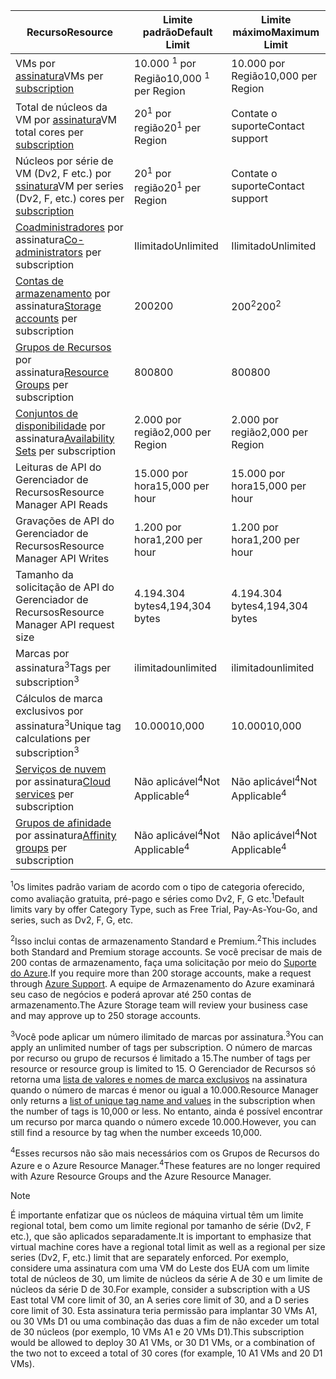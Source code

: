 | <span data-ttu-id="895df-101">Recurso</span><span class="sxs-lookup"><span data-stu-id="895df-101">Resource</span></span> | <span data-ttu-id="895df-102">Limite padrão</span><span class="sxs-lookup"><span data-stu-id="895df-102">Default Limit</span></span> | <span data-ttu-id="895df-103">Limite máximo</span><span class="sxs-lookup"><span data-stu-id="895df-103">Maximum Limit</span></span> |
| --- | --- | --- |
| <span data-ttu-id="895df-104">VMs por [assinatura](../articles/billing-buy-sign-up-azure-subscription.md)</span><span class="sxs-lookup"><span data-stu-id="895df-104">VMs per [subscription](../articles/billing-buy-sign-up-azure-subscription.md)</span></span> |<span data-ttu-id="895df-105">10.000 <sup>1</sup> por Região</span><span class="sxs-lookup"><span data-stu-id="895df-105">10,000 <sup>1</sup> per Region</span></span> |<span data-ttu-id="895df-106">10.000 por Região</span><span class="sxs-lookup"><span data-stu-id="895df-106">10,000 per Region</span></span> |
| <span data-ttu-id="895df-107">Total de núcleos da VM por [assinatura](../articles/billing-buy-sign-up-azure-subscription.md)</span><span class="sxs-lookup"><span data-stu-id="895df-107">VM total cores per [subscription](../articles/billing-buy-sign-up-azure-subscription.md)</span></span> |<span data-ttu-id="895df-108">20<sup>1</sup> por região</span><span class="sxs-lookup"><span data-stu-id="895df-108">20<sup>1</sup> per Region</span></span> | <span data-ttu-id="895df-109">Contate o suporte</span><span class="sxs-lookup"><span data-stu-id="895df-109">Contact support</span></span> |
| <span data-ttu-id="895df-110">Núcleos por série de VM (Dv2, F etc.) por [ssinatura](../articles/billing-buy-sign-up-azure-subscription.md)</span><span class="sxs-lookup"><span data-stu-id="895df-110">VM per series (Dv2, F, etc.) cores per [subscription](../articles/billing-buy-sign-up-azure-subscription.md)</span></span> |<span data-ttu-id="895df-111">20<sup>1</sup> por região</span><span class="sxs-lookup"><span data-stu-id="895df-111">20<sup>1</sup> per Region</span></span> | <span data-ttu-id="895df-112">Contate o suporte</span><span class="sxs-lookup"><span data-stu-id="895df-112">Contact support</span></span> |
| <span data-ttu-id="895df-113">[Coadministradores](../articles/billing-add-change-azure-subscription-administrator.md) por assinatura</span><span class="sxs-lookup"><span data-stu-id="895df-113">[Co-administrators](../articles/billing-add-change-azure-subscription-administrator.md) per subscription</span></span> |<span data-ttu-id="895df-114">Ilimitado</span><span class="sxs-lookup"><span data-stu-id="895df-114">Unlimited</span></span> |<span data-ttu-id="895df-115">Ilimitado</span><span class="sxs-lookup"><span data-stu-id="895df-115">Unlimited</span></span> |
| <span data-ttu-id="895df-116">[Contas de armazenamento](../articles/storage/common/storage-create-storage-account.md) por assinatura</span><span class="sxs-lookup"><span data-stu-id="895df-116">[Storage accounts](../articles/storage/common/storage-create-storage-account.md) per subscription</span></span> |<span data-ttu-id="895df-117">200</span><span class="sxs-lookup"><span data-stu-id="895df-117">200</span></span> |<span data-ttu-id="895df-118">200<sup>2</sup></span><span class="sxs-lookup"><span data-stu-id="895df-118">200<sup>2</sup></span></span> |
| <span data-ttu-id="895df-119">[Grupos de Recursos](../articles/azure-resource-manager/resource-group-overview.md) por assinatura</span><span class="sxs-lookup"><span data-stu-id="895df-119">[Resource Groups](../articles/azure-resource-manager/resource-group-overview.md) per subscription</span></span> |<span data-ttu-id="895df-120">800</span><span class="sxs-lookup"><span data-stu-id="895df-120">800</span></span> |<span data-ttu-id="895df-121">800</span><span class="sxs-lookup"><span data-stu-id="895df-121">800</span></span> |
| <span data-ttu-id="895df-122">[Conjuntos de disponibilidade](../articles/virtual-machines/windows/manage-availability.md#configure-multiple-virtual-machines-in-an-availability-set-for-redundancy) por assinatura</span><span class="sxs-lookup"><span data-stu-id="895df-122">[Availability Sets](../articles/virtual-machines/windows/manage-availability.md#configure-multiple-virtual-machines-in-an-availability-set-for-redundancy) per subscription</span></span> |<span data-ttu-id="895df-123">2.000 por região</span><span class="sxs-lookup"><span data-stu-id="895df-123">2,000 per Region</span></span> |<span data-ttu-id="895df-124">2.000 por região</span><span class="sxs-lookup"><span data-stu-id="895df-124">2,000 per Region</span></span> |
| <span data-ttu-id="895df-125">Leituras de API do Gerenciador de Recursos</span><span class="sxs-lookup"><span data-stu-id="895df-125">Resource Manager API Reads</span></span> |<span data-ttu-id="895df-126">15.000 por hora</span><span class="sxs-lookup"><span data-stu-id="895df-126">15,000 per hour</span></span> |<span data-ttu-id="895df-127">15.000 por hora</span><span class="sxs-lookup"><span data-stu-id="895df-127">15,000 per hour</span></span> |
| <span data-ttu-id="895df-128">Gravações de API do Gerenciador de Recursos</span><span class="sxs-lookup"><span data-stu-id="895df-128">Resource Manager API Writes</span></span> |<span data-ttu-id="895df-129">1.200 por hora</span><span class="sxs-lookup"><span data-stu-id="895df-129">1,200 per hour</span></span> |<span data-ttu-id="895df-130">1.200 por hora</span><span class="sxs-lookup"><span data-stu-id="895df-130">1,200 per hour</span></span> |
| <span data-ttu-id="895df-131">Tamanho da solicitação de API do Gerenciador de Recursos</span><span class="sxs-lookup"><span data-stu-id="895df-131">Resource Manager API request size</span></span> |<span data-ttu-id="895df-132">4.194.304 bytes</span><span class="sxs-lookup"><span data-stu-id="895df-132">4,194,304 bytes</span></span> |<span data-ttu-id="895df-133">4.194.304 bytes</span><span class="sxs-lookup"><span data-stu-id="895df-133">4,194,304 bytes</span></span> |
| <span data-ttu-id="895df-134">Marcas por assinatura<sup>3</sup></span><span class="sxs-lookup"><span data-stu-id="895df-134">Tags per subscription<sup>3</sup></span></span> |<span data-ttu-id="895df-135">ilimitado</span><span class="sxs-lookup"><span data-stu-id="895df-135">unlimited</span></span> |<span data-ttu-id="895df-136">ilimitado</span><span class="sxs-lookup"><span data-stu-id="895df-136">unlimited</span></span> |
| <span data-ttu-id="895df-137">Cálculos de marca exclusivos por assinatura<sup>3</sup></span><span class="sxs-lookup"><span data-stu-id="895df-137">Unique tag calculations per subscription<sup>3</sup></span></span> | <span data-ttu-id="895df-138">10.000</span><span class="sxs-lookup"><span data-stu-id="895df-138">10,000</span></span> | <span data-ttu-id="895df-139">10.000</span><span class="sxs-lookup"><span data-stu-id="895df-139">10,000</span></span> |
| <span data-ttu-id="895df-140">[Serviços de nuvem](../articles/cloud-services/cloud-services-choose-me.md) por assinatura</span><span class="sxs-lookup"><span data-stu-id="895df-140">[Cloud services](../articles/cloud-services/cloud-services-choose-me.md) per subscription</span></span> |<span data-ttu-id="895df-141">Não aplicável<sup>4</sup></span><span class="sxs-lookup"><span data-stu-id="895df-141">Not Applicable<sup>4</sup></span></span> |<span data-ttu-id="895df-142">Não aplicável<sup>4</sup></span><span class="sxs-lookup"><span data-stu-id="895df-142">Not Applicable<sup>4</sup></span></span> |
| <span data-ttu-id="895df-143">[Grupos de afinidade](../articles/virtual-network/virtual-networks-migrate-to-regional-vnet.md) por assinatura</span><span class="sxs-lookup"><span data-stu-id="895df-143">[Affinity groups](../articles/virtual-network/virtual-networks-migrate-to-regional-vnet.md) per subscription</span></span> |<span data-ttu-id="895df-144">Não aplicável<sup>4</sup></span><span class="sxs-lookup"><span data-stu-id="895df-144">Not Applicable<sup>4</sup></span></span> |<span data-ttu-id="895df-145">Não aplicável<sup>4</sup></span><span class="sxs-lookup"><span data-stu-id="895df-145">Not Applicable<sup>4</sup></span></span> |

<span data-ttu-id="895df-146"><sup>1</sup>Os limites padrão variam de acordo com o tipo de categoria oferecido, como avaliação gratuita, pré-pago e séries como Dv2, F, G etc.</span><span class="sxs-lookup"><span data-stu-id="895df-146"><sup>1</sup>Default limits vary by offer Category Type, such as Free Trial, Pay-As-You-Go, and series, such as Dv2, F, G, etc.</span></span>

<span data-ttu-id="895df-147"><sup>2</sup>Isso inclui contas de armazenamento Standard e Premium.</span><span class="sxs-lookup"><span data-stu-id="895df-147"><sup>2</sup>This includes both Standard and Premium storage accounts.</span></span> <span data-ttu-id="895df-148">Se você precisar de mais de 200 contas de armazenamento, faça uma solicitação por meio do [Suporte do Azure](https://azure.microsoft.com/support/faq/).</span><span class="sxs-lookup"><span data-stu-id="895df-148">If you require more than 200 storage accounts, make a request through [Azure Support](https://azure.microsoft.com/support/faq/).</span></span> <span data-ttu-id="895df-149">A equipe de Armazenamento do Azure examinará seu caso de negócios e poderá aprovar até 250 contas de armazenamento.</span><span class="sxs-lookup"><span data-stu-id="895df-149">The Azure Storage team will review your business case and may approve up to 250 storage accounts.</span></span>

<span data-ttu-id="895df-150"><sup>3</sup>Você pode aplicar um número ilimitado de marcas por assinatura.</span><span class="sxs-lookup"><span data-stu-id="895df-150"><sup>3</sup>You can apply an unlimited number of tags per subscription.</span></span> <span data-ttu-id="895df-151">O número de marcas por recurso ou grupo de recursos é limitado a 15.</span><span class="sxs-lookup"><span data-stu-id="895df-151">The number of tags per resource or resource group is limited to 15.</span></span> <span data-ttu-id="895df-152">O Gerenciador de Recursos só retorna uma [lista de valores e nomes de marca exclusivos](/rest/api/resources/tags#Tags_List) na assinatura quando o número de marcas é menor ou igual a 10.000.</span><span class="sxs-lookup"><span data-stu-id="895df-152">Resource Manager only returns a [list of unique tag name and values](/rest/api/resources/tags#Tags_List) in the subscription when the number of tags is 10,000 or less.</span></span> <span data-ttu-id="895df-153">No entanto, ainda é possível encontrar um recurso por marca quando o número excede 10.000.</span><span class="sxs-lookup"><span data-stu-id="895df-153">However, you can still find a resource by tag when the number exceeds 10,000.</span></span>  

<span data-ttu-id="895df-154"><sup>4</sup>Esses recursos não são mais necessários com os Grupos de Recursos do Azure e o Azure Resource Manager.</span><span class="sxs-lookup"><span data-stu-id="895df-154"><sup>4</sup>These features are no longer required with Azure Resource Groups and the Azure Resource Manager.</span></span>

> [!NOTE]
> <span data-ttu-id="895df-155">É importante enfatizar que os núcleos de máquina virtual têm um limite regional total, bem como um limite regional por tamanho de série (Dv2, F etc.), que são aplicados separadamente.</span><span class="sxs-lookup"><span data-stu-id="895df-155">It is important to emphasize that virtual machine cores have a regional total limit as well as a regional per size series (Dv2, F, etc.) limit that are separately enforced.</span></span>  <span data-ttu-id="895df-156">Por exemplo, considere uma assinatura com uma VM do Leste dos EUA com um limite total de núcleos de 30, um limite de núcleos da série A de 30 e um limite de núcleos da série D de 30.</span><span class="sxs-lookup"><span data-stu-id="895df-156">For example, consider a subscription with a US East total VM core limit of 30, an A series core limit of 30, and a D series core limit of 30.</span></span>  <span data-ttu-id="895df-157">Esta assinatura teria permissão para implantar 30 VMs A1, ou 30 VMs D1 ou uma combinação das duas a fim de não exceder um total de 30 núcleos (por exemplo, 10 VMs A1 e 20 VMs D1).</span><span class="sxs-lookup"><span data-stu-id="895df-157">This subscription would be allowed to deploy 30 A1 VMs, or 30 D1 VMs, or a combination of the two not to exceed a total of 30 cores (for example, 10 A1 VMs and 20 D1 VMs).</span></span>  
> <!-- -->
> 
> 


